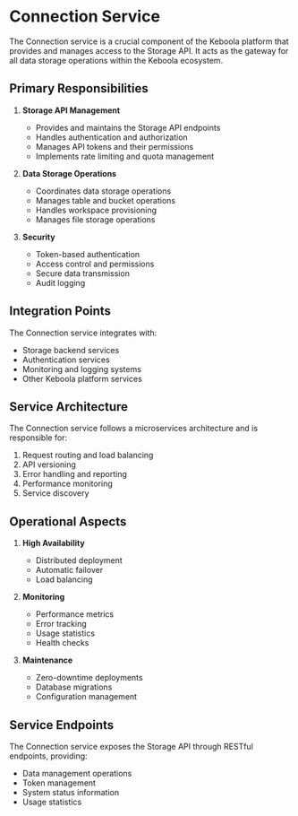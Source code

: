 # Connection Service

The Connection service is a crucial component of the Keboola platform that provides and manages access to the Storage API. It acts as the gateway for all data storage operations within the Keboola ecosystem.

## Primary Responsibilities

1. **Storage API Management**
   - Provides and maintains the Storage API endpoints
   - Handles authentication and authorization
   - Manages API tokens and their permissions
   - Implements rate limiting and quota management

2. **Data Storage Operations**
   - Coordinates data storage operations
   - Manages table and bucket operations
   - Handles workspace provisioning
   - Manages file storage operations

3. **Security**
   - Token-based authentication
   - Access control and permissions
   - Secure data transmission
   - Audit logging

## Integration Points

The Connection service integrates with:
- Storage backend services
- Authentication services
- Monitoring and logging systems
- Other Keboola platform services

## Service Architecture

The Connection service follows a microservices architecture and is responsible for:
1. Request routing and load balancing
2. API versioning
3. Error handling and reporting
4. Performance monitoring
5. Service discovery

## Operational Aspects

1. **High Availability**
   - Distributed deployment
   - Automatic failover
   - Load balancing

2. **Monitoring**
   - Performance metrics
   - Error tracking
   - Usage statistics
   - Health checks

3. **Maintenance**
   - Zero-downtime deployments
   - Database migrations
   - Configuration management

## Service Endpoints

The Connection service exposes the Storage API through RESTful endpoints, providing:
- Data management operations
- Token management
- System status information
- Usage statistics 